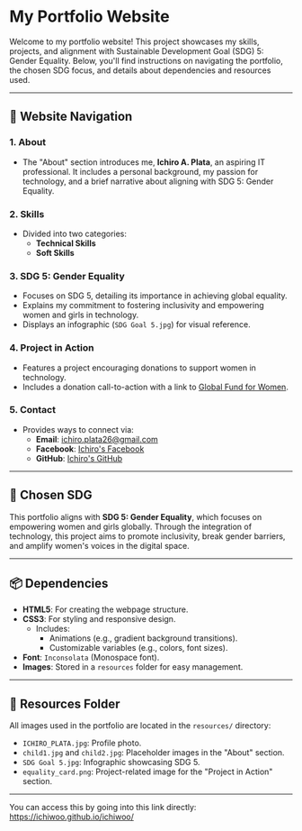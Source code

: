 # My Portfolio Website

Welcome to my portfolio website! This project showcases my skills, projects, and alignment with Sustainable Development Goal (SDG) 5: Gender Equality. Below, you'll find instructions on navigating the portfolio, the chosen SDG focus, and details about dependencies and resources used.

---

## 🔗 **Website Navigation**

### **1. About**
- The "About" section introduces me, **Ichiro A. Plata**, an aspiring IT professional. It includes a personal background, my passion for technology, and a brief narrative about aligning with SDG 5: Gender Equality.
  
### **2. Skills**
- Divided into two categories:
  - **Technical Skills**
  - **Soft Skills**

### **3. SDG 5: Gender Equality**
- Focuses on SDG 5, detailing its importance in achieving global equality.
- Explains my commitment to fostering inclusivity and empowering women and girls in technology.
- Displays an infographic (`SDG Goal 5.jpg`) for visual reference.

### **4. Project in Action**
- Features a project encouraging donations to support women in technology.
- Includes a donation call-to-action with a link to [Global Fund for Women](https://join.globalfundforwomen.org/a/donate-2).

### **5. Contact**
- Provides ways to connect via:
  - **Email**: [ichiro.plata26@gmail.com](mailto:ichiro.plata26@gmail.com)
  - **Facebook**: [Ichiro's Facebook](https://www.facebook.com/ichiro.6969)
  - **GitHub**: [Ichiro's GitHub](https://github.com/ichiwoo)

---

## 🌟 **Chosen SDG**

This portfolio aligns with **SDG 5: Gender Equality**, which focuses on empowering women and girls globally. Through the integration of technology, this project aims to promote inclusivity, break gender barriers, and amplify women's voices in the digital space.

---

## 📦 **Dependencies**

- **HTML5**: For creating the webpage structure.
- **CSS3**: For styling and responsive design.
  - Includes:
    - Animations (e.g., gradient background transitions).
    - Customizable variables (e.g., colors, font sizes).
- **Font**: `Inconsolata` (Monospace font).
- **Images**: Stored in a `resources` folder for easy management.

---

## 📂 **Resources Folder**

All images used in the portfolio are located in the `resources/` directory:
- `ICHIRO_PLATA.jpg`: Profile photo.
- `child1.jpg` and `child2.jpg`: Placeholder images in the "About" section.
- `SDG Goal 5.jpg`: Infographic showcasing SDG 5.
- `equality_card.png`: Project-related image for the "Project in Action" section.

---
You can access this by going into this link directly: https://ichiwoo.github.io/ichiwoo/
